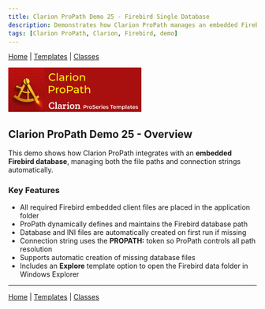 ```yaml
---
title: Clarion ProPath Demo 25 - Firebird Single Database
description: Demonstrates how Clarion ProPath manages an embedded Firebird database with automatic path and connection handling.
tags: [Clarion ProPath, Clarion, Firebird, demo]
---
```


[Home](../index.md) | [Templates](../templates/index.md) | [Classes](../classes/index.md)

[![ProPath logo](../assets/images/ProPath270x90.png)](https://www.clarionproseries.com/html/propath.html)

## Clarion ProPath Demo 25 - Overview

This demo shows how Clarion ProPath integrates with an **embedded Firebird database**, managing both the file paths and connection strings automatically.

### Key Features

- All required Firebird embedded client files are placed in the application folder  
- ProPath dynamically defines and maintains the Firebird database path  
- Database and INI files are automatically created on first run if missing  
- Connection string uses the **PROPATH:** token so ProPath controls all path resolution  
- Supports automatic creation of missing database files  
- Includes an **Explore** template option to open the Firebird data folder in Windows Explorer  

---

[Home](../index.md) | [Templates](../templates/index.md) | [Classes](../classes/index.md)
